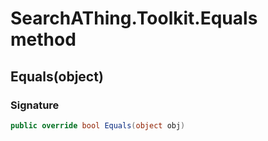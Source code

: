 # SearchAThing.Toolkit.Equals method
## Equals(object)
### Signature
```csharp
public override bool Equals(object obj)
```

